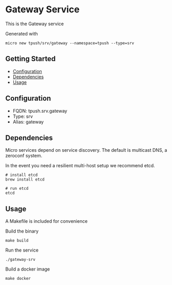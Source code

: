 # Gateway Service

This is the Gateway service

Generated with

```
micro new tpush/srv/gateway --namespace=tpush --type=srv
```

## Getting Started

- [Configuration](#configuration)
- [Dependencies](#dependencies)
- [Usage](#usage)

## Configuration

- FQDN: tpush.srv.gateway
- Type: srv
- Alias: gateway

## Dependencies

Micro services depend on service discovery. The default is multicast DNS, a zeroconf system.

In the event you need a resilient multi-host setup we recommend etcd.

```
# install etcd
brew install etcd

# run etcd
etcd
```

## Usage

A Makefile is included for convenience

Build the binary

```
make build
```

Run the service
```
./gateway-srv
```

Build a docker image
```
make docker
```
